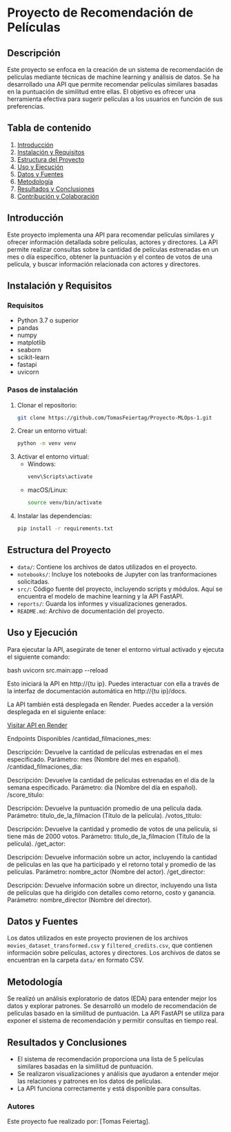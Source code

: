 # Proyecto de Recomendación de Películas

## Descripción

Este proyecto se enfoca en la creación de un sistema de recomendación de películas mediante técnicas de machine learning y análisis de datos. Se ha desarrollado una API que permite recomendar películas similares basadas en la puntuación de similitud entre ellas. El objetivo es ofrecer una herramienta efectiva para sugerir películas a los usuarios en función de sus preferencias.


## Tabla de contenido

1. [Introducción](#introducción)
2. [Instalación y Requisitos](#instalación-y-requisitos)
3. [Estructura del Proyecto](#estructura-del-proyecto)
4. [Uso y Ejecución](#uso-y-ejecución)
5. [Datos y Fuentes](#datos-y-fuentes)
6. [Metodología](#metodología)
7. [Resultados y Conclusiones](#resultados-y-conclusiones)
8. [Contribución y Colaboración](#contribución-y-colaboración)

## Introducción

Este proyecto implementa una API para recomendar películas similares y ofrecer información detallada sobre películas, actores y directores. La API permite realizar consultas sobre la cantidad de películas estrenadas en un mes o día específico, obtener la puntuación y el conteo de votos de una película, y buscar información relacionada con actores y directores.

## Instalación y Requisitos

### Requisitos

- Python 3.7 o superior
- pandas
- numpy
- matplotlib
- seaborn
- scikit-learn
- fastapi
- uvicorn

### Pasos de instalación

1. Clonar el repositorio: 
   ```bash
   git clone https://github.com/TomasFeiertag/Proyecto-MLOps-1.git
2. Crear un entorno virtual: 
   ```bash
   python -m venv venv
   ```
3. Activar el entorno virtual:
   - Windows: 
     ```bash
     venv\Scripts\activate
     ```
   - macOS/Linux: 
     ```bash
     source venv/bin/activate
     ```
4. Instalar las dependencias: 
   ```bash
   pip install -r requirements.txt
   ```

## Estructura del Proyecto

- `data/`: Contiene los archivos de datos utilizados en el proyecto.
- `notebooks/`: Incluye los notebooks de Jupyter con las tranformaciones solicitadas.
- `src/`: Código fuente del proyecto, incluyendo scripts y módulos. Aquí se encuentra el modelo de machine learning y la API FastAPI.
- `reports/`: Guarda los informes y visualizaciones generados.
- `README.md`: Archivo de documentación del proyecto.

## Uso y Ejecución

Para ejecutar la API, asegúrate de tener el entorno virtual activado y ejecuta el siguiente comando:

bash
uvicorn src.main:app --reload

Esto iniciará la API en http://{tu ip}. Puedes interactuar con ella a través de la interfaz de documentación automática en http://{tu ip}/docs.

La API también está desplegada en Render. Puedes acceder a la versión desplegada en el siguiente enlace:

[Visitar API en Render](https://proyecto-mlops-1-geib.onrender.com/docs)

Endpoints Disponibles
/cantidad_filmaciones_mes:

Descripción: Devuelve la cantidad de películas estrenadas en el mes especificado.
Parámetro: mes (Nombre del mes en español).
/cantidad_filmaciones_dia:

Descripción: Devuelve la cantidad de películas estrenadas en el día de la semana especificado.
Parámetro: dia (Nombre del día en español).
/score_titulo:

Descripción: Devuelve la puntuación promedio de una película dada.
Parámetro: titulo_de_la_filmacion (Título de la película).
/votos_titulo:

Descripción: Devuelve la cantidad y promedio de votos de una película, si tiene más de 2000 votos.
Parámetro: titulo_de_la_filmacion (Título de la película).
/get_actor:

Descripción: Devuelve información sobre un actor, incluyendo la cantidad de películas en las que ha participado y el retorno total y promedio de las películas.
Parámetro: nombre_actor (Nombre del actor).
/get_director:

Descripción: Devuelve información sobre un director, incluyendo una lista de películas que ha dirigido con detalles como retorno, costo y ganancia.
Parámetro: nombre_director (Nombre del director).

## Datos y Fuentes

Los datos utilizados en este proyecto provienen de los archivos `movies_dataset_transformed.csv` y `filtered_credits.csv`, que contienen información sobre películas, actores y directores. Los archivos de datos se encuentran en la carpeta `data/` en formato CSV.

## Metodología

Se realizó un análisis exploratorio de datos (EDA) para entender mejor los datos y explorar patrones. Se desarrolló un modelo de recomendación de películas basado en la similitud de puntuación. La API FastAPI se utiliza para exponer el sistema de recomendación y permitir consultas en tiempo real.

## Resultados y Conclusiones

- El sistema de recomendación proporciona una lista de 5 películas similares basadas en la similitud de puntuación.
- Se realizaron visualizaciones y análisis que ayudaron a entender mejor las relaciones y patrones en los datos de películas.
- La API funciona correctamente y está disponible para consultas.

### Autores

Este proyecto fue realizado por: [Tomas Feiertag].
